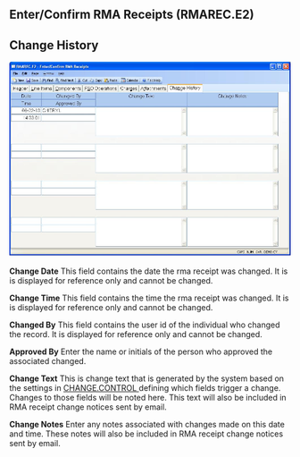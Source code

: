 ##  Enter/Confirm RMA Receipts (RMAREC.E2)

<PageHeader />

##  Change History

![](./RMAREC-E2-7.jpg)

**Change Date** This field contains the date the rma receipt was changed. It
is is displayed for reference only and cannot be changed.  
  
**Change Time** This field contains the time the rma receipt was changed. It
is is displayed for reference only and cannot be changed.  
  
**Changed By** This field contains the user id of the individual who changed
the record. It is displayed for reference only and cannot be changed.  
  
**Approved By** Enter the name or initials of the person who approved the
associated changed.  
  
**Change Text** This is change text that is generated by the system based on the settings in [ CHANGE.CONTROL ](../../../../ACE-OVERVIEW/ACE-ENTRY/CHANGE-CONTROL/README.md) defining which fields trigger a change. Changes to those fields will be noted here. This text will also be included in RMA receipt change notices sent by email.   
  
**Change Notes** Enter any notes associated with changes made on this date and
time. These notes will also be included in RMA receipt change notices sent by
email.  
  
  
<badge text= "Version 8.10.57" vertical="middle" />

<PageFooter />